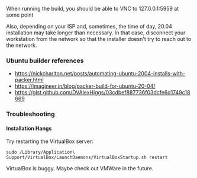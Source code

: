 When running the build, you should be able to VNC to 127.0.0.1:5959 at some point

Also, depending on your ISP and, sometimes, the time of day, 20.04 installation
may take longer than necessary. In that case, disconnect your workstation from
the network so that the installer doesn't try to reach out to the network.

### Ubuntu builder references

* https://nickcharlton.net/posts/automating-ubuntu-2004-installs-with-packer.html
* https://imagineer.in/blog/packer-build-for-ubuntu-20-04/
* https://gist.github.com/DVAlexHiggs/03cdbef887736f03dcfe6d1749c18669

### Troubleshooting

#### Installation Hangs

Try restarting the VirtualBox server:

    sudo /Library/Application\ Support/VirtualBox/LaunchDaemons/VirtualBoxStartup.sh restart

VirtualBox is buggy. Maybe check out VMWare in the future.
